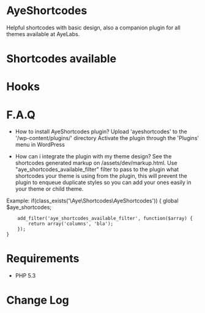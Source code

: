 # AyeShortcodes
Helpful shortcodes with basic design, also a companion plugin for all themes available at AyeLabs.

# Shortcodes available

# Hooks

# F.A.Q
- How to install AyeShortcodes plugin?
Upload 'ayeshortcodes' to the '/wp-content/plugins/' directory
Activate the plugin through the 'Plugins' menu in WordPress

- How can i integrate the plugin with my theme design?
See the shortcodes generated markup on /assets/dev/markup.html. Use "aye_shortcodes_available_filter" filter to pass to the plugin what shortcodes your theme is using from the plugin, this will prevent the plugin to enqueue duplicate styles so you can add your ones easily in your theme or child theme.

Example:
	if(class_exists('\Aye\Shortcodes\AyeShortcodes')) {
		global $aye_shortcodes;
		
		add_filter('aye_shortcodes_available_filter', function($array) {
			return array('columns', 'bla');
		});
	}

# Requirements
- PHP 5.3

# Change Log
